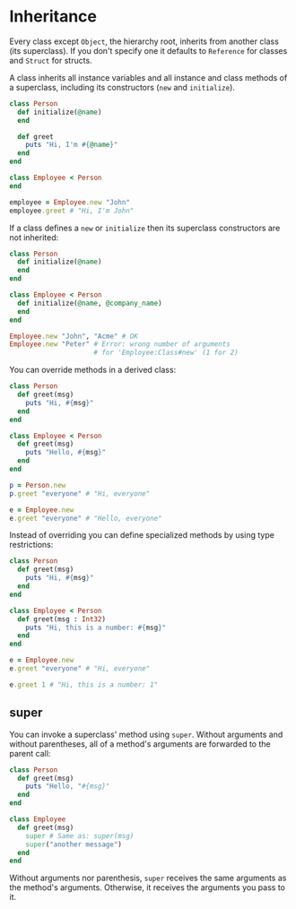 # Inheritance

Every class except `Object`, the hierarchy root, inherits from another class (its superclass). If you don't specify one it defaults to `Reference` for classes and `Struct` for structs.

A class inherits all instance variables and all instance and class methods of a superclass, including its constructors (`new` and `initialize`).

```ruby
class Person
  def initialize(@name)
  end

  def greet
    puts "Hi, I'm #{@name}"
  end
end

class Employee < Person
end

employee = Employee.new "John"
employee.greet # "Hi, I'm John"
```

If a class defines a `new` or `initialize` then its superclass constructors are not inherited:

```ruby
class Person
  def initialize(@name)
  end
end

class Employee < Person
  def initialize(@name, @company_name)
  end
end

Employee.new "John", "Acme" # OK
Employee.new "Peter" # Error: wrong number of arguments
                     # for 'Employee:Class#new' (1 for 2)
```

You can override methods in a derived class:

```ruby
class Person
  def greet(msg)
    puts "Hi, #{msg}"
  end
end

class Employee < Person
  def greet(msg)
    puts "Hello, #{msg}"
  end
end

p = Person.new
p.greet "everyone" # "Hi, everyone"

e = Employee.new
e.greet "everyone" # "Hello, everyone"
```

Instead of overriding you can define specialized methods by using type restrictions:

```ruby
class Person
  def greet(msg)
    puts "Hi, #{msg}"
  end
end

class Employee < Person
  def greet(msg : Int32)
    puts "Hi, this is a number: #{msg}"
  end
end

e = Employee.new
e.greet "everyone" # "Hi, everyone"

e.greet 1 # "Hi, this is a number: 1"
```

## super

You can invoke a superclass' method using `super`. Without arguments and without parentheses, all of a method's arguments are forwarded to the parent call:

```ruby
class Person
  def greet(msg)
    puts "Hello, "#{msg}"
  end
end

class Employee
  def greet(msg)
    super # Same as: super(msg)
    super("another message")
  end
end
```

Without arguments nor parenthesis, `super` receives the same arguments as the method's arguments. Otherwise, it receives the arguments you pass to it.
